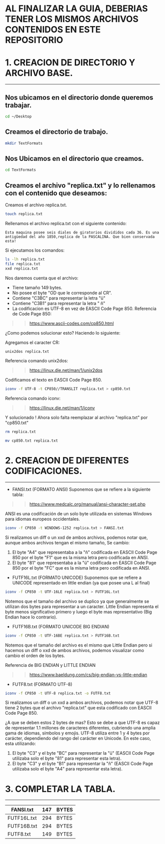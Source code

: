 # AL FINALIZAR LA GUIA, DEBERIAS TENER LOS MISMOS ARCHIVOS CONTENIDOS EN ESTE REPOSITORIO



# 1.  CREACION DE DIRECTORIO Y ARCHIVO BASE.
---
##  Nos ubicamos en el directorio donde queremos trabajar.

```bash
cd ~/Desktop
```
	
## Creamos el directorio de trabajo.

```bash
mkdir TextFormats
```

## Nos Ubicamos en el directorio que creamos.

```bash
cd TextFormats
```

## Creamos el archivo "replica.txt" y lo rellenamos con el contenido que deseamos:

Creamos el archivo replica.txt.
```bash
touch replica.txt
```

Rellenamos el archivo replica.txt con el siguiente contenido:
```
Esta maquina posee seis diales de giratorios divididos cada 36. Es una antigüedad del año 1850,replica de la PASCALINA. Que bien conservada esta!
```

Si ejecutamos los comandos:
```bash
ls -lh replica.txt
file replica.txt
xxd replica.txt
```
Nos daremos cuenta que el archivo:
* Tiene tamaño 149 bytes.
* No posee el byte "OD que le corresponde al CR".
* Contiene "C3BC" para representar la letra "ü"
* Contiene "C3B1" para representar la letra " ñ"
* La codificacion es UTF-8 en vez de EASCII Code Page 850.
Referencia de Code Page 850:
>> https://www.ascii-codes.com/cp850.html

¿Como podemos solucionar esto? Haciendo lo siguiente:

Agregamos el caracter CR:
```bash
unix2dos replica.txt
```
Referencia comando unix2dos:
>> https://linux.die.net/man/1/unix2dos

Codificamos el texto en EASCII Code Page 850.
```bash
iconv -f UTF-8 -t CP850//TRANSLIT replica.txt > cp850.txt
```
Referencia comando iconv:
>> https://linux.die.net/man/1/iconv

Y solucionado ! 
Ahora solo falta reemplazar al archivo "replica.txt" por "cp850.txt"
```bash
rm replica.txt
```
```bash
mv cp850.txt replica.txt
```


# 2.  CREACION DE DIFERENTES CODIFICACIONES.
---
*  FANSI.txt (FORMATO ANSI)
Suponemos que se refiere a la siguiente tabla: 
>> https://www.medcalc.org/manual/ansi-character-set.php

ANSI es una codificación de un solo byte utilizada en sistemas Windows para idiomas europeos occidentales.

```bash
iconv -f CP850 -t WINDOWS-1252 replica.txt > FANSI.txt
```

Si realizamos un diff o un xxd de ambos archivos, podemos notar que, aunque ambos archivos tengan el mismo tamaño, Se cambio:
1. El byte "A4" que representaba a la "ñ" codificada en EASCII Code Page 850 por el byte "F1" que es la misma letra pero codificada en ANSI.
2.  El byte "81" que representaba a la "ü" codificada en EASCII Code Page 850 por el byte "FC" que es la misma letra pero codificada en ANSI.

*  FUTF16L.txt (FORMATO UNICODE)
Suponemos que se refiere a UNICODE representado en little endian (ya que posee una L al final)

```bash
iconv -f CP850 -t UTF-16LE replica.txt > FUTF16L.txt
```

Notemos que el tamaño del archivo se duplico ya que generalmente se utilizan dos bytes para representar a un caracter. Little Endian representa el byte menos significativo primero y luego el byte mas representativo (Big Endian hace lo contrario).

* FUTF16B.txt (FORMATO UNICODE BIG ENDIAN)

```bash
iconv -f CP850 -t UTF-16BE replica.txt > FUTF16B.txt
```

Notemos que el tamaño del archivo es el mismo que Little Endian pero si hacemos un diff o xxd de ambos archivos, podemos visualizar como cambio el orden de los bytes.

Referencia de BIG ENDIAN y LITTLE ENDIAN
>> https://www.baeldung.com/cs/big-endian-vs-little-endian

* FUTF8.txt (FORMATO UTF-8)

```bash
iconv -f CP850 -t UTF-8 replica.txt -o FUTF8.txt
```

Si realizamos un diff o un xxd a ambos archivos, podemos notar que UTF-8 tiene 2 bytes que el archivo "replica.txt" que esta codificado con EASCII Code Page 850.

¿A que se deben estos 2 bytes de mas?
Esto se debe a que UTF-8 es capaz de representar 1.1 millones de caracteres diferentes, cubriendo una amplia gama de idiomas, símbolos y emojis. UTF-8 utiliza entre 1 y 4 bytes por carácter, dependiendo del rango del carácter en Unicode.
En este caso, esta utilizando:
1.  El byte "C3" y el byte "BC" para representar la "ü" (EASCII Code Page utilizaba solo el byte "81" para representar esta letra).
2. El byte "C3" y el byte "B1" para representar la "ñ" (EASCII Code Page utilizaba solo el byte "A4" para representar esta letra).


# 3.  COMPLETAR LA TABLA.
---
| FANSI.txt   | 147 | BYTES |
| ----------- | --- | ----- |
| FUTF16L.txt | 294 | BYTES |
| FUTF16B.txt | 294 | BYTES |
| FUTF8.txt   | 149 | BYTES |
